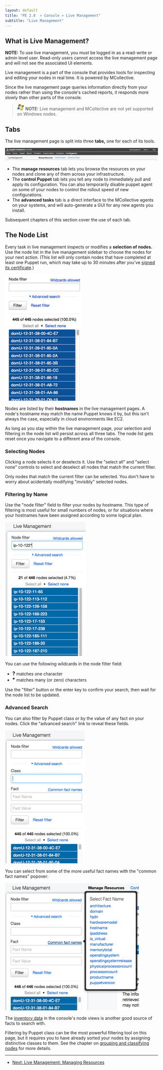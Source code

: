 ```yaml
---
layout: default
title: "PE 2.8  » Console » Live Management"
subtitle: "Live Management"
---
```


What is Live Management?
-----

**NOTE:** To use live management, you must be logged in as a read-write or admin level user. Read-only users cannot access the live management page and will not see the associated UI elements.

Live management is a part of the console that provides tools for inspecting and editing your nodes in real time. It is powered by MCollective.

Since the live management page queries information directly from your nodes rather than using the console's cached reports, it responds more slowly than other parts of the console.

> ![windows-only](./images/windows-logo-small.jpg) **NOTE:** Live management and MCollective are not yet supported on Windows nodes.

Tabs
-----

The live management page is split into three **tabs,** one for each of its tools.

![The live management tabs][live_nav_tabs]

- The **manage resources** tab lets you browse the resources on your nodes and clone any of them across your infrastructure.
- The **control Puppet** tab lets you tell any node to immediately pull and apply its configuration. You can also temporarily disable puppet agent on some of your nodes to control the rollout speed of new configurations.
- The **advanced tasks** tab is a direct interface to the MCollective agents on your systems, and will auto-generate a GUI for any new agents you install.

Subsequent chapters of this section cover the use of each tab.

The Node List
-----

Every task in live management inspects or modifies a **selection of nodes.** Use the node list in the live management sidebar to choose the nodes for your next action. (This list will only contain nodes that have completed at least one Puppet run, which may take up to 30 minutes after you've [signed its certificate][certsign].)

[certsign]: ./install_basic.html#signing-agent-certificates


![The node list][live_nav_nodelist]

Nodes are listed by their **hostnames** in the live management pages. A node's hostname may match the name Puppet knows it by, but this isn't always the case, especially in cloud environments like EC2.

As long as you stay within the live management page, your selection and filtering in the node list will persist across all three tabs. The node list gets reset once you navigate to a different area of the console.

### Selecting Nodes

Clicking a node selects it or deselects it. Use the "select all" and "select none" controls to select and deselect all nodes that match the current filter.

Only nodes that match the current filter can be selected. You don't have to worry about acidentally modifying "invisibly" selected nodes.

### Filtering by Name

Use the "node filter" field to filter your nodes by hostname. This type of filtering is most useful for small numbers of nodes, or for situations where your hostnames have been assigned according to some logical plan.

![Nodes being filtered by name][live_nav_namefilter]

You can use the following wildcards in the node filter field:

- <big><strong>?</strong></big> matches one character
- <big><strong>\*</strong></big> matches many (or zero) characters

Use the "filter" button or the enter key to confirm your search, then wait for the node list to be updated.

### Advanced Search

You can also filter by Puppet class or by the value of any fact on your nodes. Click the "advanced search" link to reveal these fields.

![The advanced search fields, filtering by the operatingsystem fact][live_nav_advancedsearch]

You can select from some of the more useful fact names with the "common fact names" popover:

![The common fact names popover][live_nav_factlist]

The [inventory data](./console_reports.html#viewing-inventory-data) in the console's node views is another good source of facts to search with.

Filtering by Puppet class can be the most powerful filtering tool on this page, but it requires you to have already sorted your nodes by assigning distinctive classes to them. See the chapter on [grouping and classifying nodes](./console_classes_groups.html) for more details.

[live_nav_advancedsearch]: ./images/console/live_nav_advancedsearch.png
[live_nav_factlist]: ./images/console/live_nav_factlist.png
[live_nav_namefilter]: ./images/console/live_nav_namefilter.png
[live_nav_nodelist]: ./images/console/live_nav_nodelist.png
[live_nav_tabs]: ./images/console/live_nav_tabs.png


* * *

- [Next: Live Management: Managing Resources](./console_live_resources.html)
